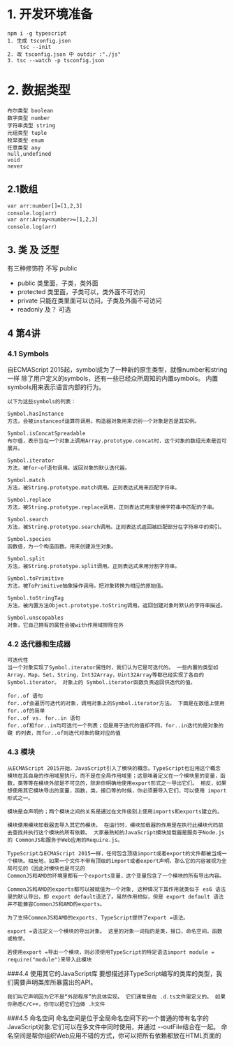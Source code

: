 # 1. 开发环境准备
    npm i -g typescript
    1. 生成 tsconfig.json
        tsc --init
    2. 改 tsconfig.json 中 outdir :"./js"
    3. tsc --watch -p tsconfig.json
# 2. 数据类型
    布尔类型 boolean
    数字类型 number
    字符串类型 string
    元组类型 tuple
    枚举类型 enum
    任意类型 any
    null,undefined
    void
    never
## 2.1数组
    var arr:number[]=[1,2,3]
    console.log(arr）
    var arr:Array<number>=[1,2,3]
    console.log(arr）
## 3. 类 及 泛型
 有三种修饰符 不写 public
 * public 类里面，子类，类外面
 * protected 类里面，子类可以，类外面不可访问
 * private 只能在类里面可以访问，子类及外面不可访问    
 * readonly 及？ 可选
## 4 第4讲
### 4.1 Symbols
自ECMAScript 2015起，symbol成为了一种新的原生类型，就像number和string一样
    除了用户定义的symbols，还有一些已经众所周知的内置symbols。 内置symbols用来表示语言内部的行为。
    
    以下为这些symbols的列表：
    
    Symbol.hasInstance
    方法，会被instanceof运算符调用。构造器对象用来识别一个对象是否是其实例。
    
    Symbol.isConcatSpreadable
    布尔值，表示当在一个对象上调用Array.prototype.concat时，这个对象的数组元素是否可展开。
    
    Symbol.iterator
    方法，被for-of语句调用。返回对象的默认迭代器。
    
    Symbol.match
    方法，被String.prototype.match调用。正则表达式用来匹配字符串。
    
    Symbol.replace
    方法，被String.prototype.replace调用。正则表达式用来替换字符串中匹配的子串。
    
    Symbol.search
    方法，被String.prototype.search调用。正则表达式返回被匹配部分在字符串中的索引。
    
    Symbol.species
    函数值，为一个构造函数。用来创建派生对象。
    
    Symbol.split
    方法，被String.prototype.split调用。正则表达式来用分割字符串。
    
    Symbol.toPrimitive
    方法，被ToPrimitive抽象操作调用。把对象转换为相应的原始值。
    
    Symbol.toStringTag
    方法，被内置方法Object.prototype.toString调用。返回创建对象时默认的字符串描述。
    
    Symbol.unscopables
    对象，它自己拥有的属性会被with作用域排除在外
### 4.2 迭代器和生成器
    可迭代性
    当一个对象实现了Symbol.iterator属性时，我们认为它是可迭代的。 一些内置的类型如 Array，Map，Set，String，Int32Array，Uint32Array等都已经实现了各自的Symbol.iterator。 对象上的 Symbol.iterator函数负责返回供迭代的值。
    
    for..of 语句
    for..of会遍历可迭代的对象，调用对象上的Symbol.iterator方法。 下面是在数组上使用 for..of的简单
    for..of vs. for..in 语句
    for..of和for..in均可迭代一个列表；但是用于迭代的值却不同，for..in迭代的是对象的 键 的列表，而for..of则迭代对象的键对应的值
    
### 4.3 模块
    从ECMAScript 2015开始，JavaScript引入了模块的概念。TypeScript也沿用这个概念
    模块在其自身的作用域里执行，而不是在全局作用域里；这意味着定义在一个模块里的变量，函数，类等等在模块外部是不可见的，除非你明确地使用export形式之一导出它们。 相反，如果想使用其它模块导出的变量，函数，类，接口等的时候，你必须要导入它们，可以使用 import形式之一。
    
    模块是自声明的；两个模块之间的关系是通过在文件级别上使用imports和exports建立的。
    
    模块使用模块加载器去导入其它的模块。 在运行时，模块加载器的作用是在执行此模块代码前去查找并执行这个模块的所有依赖。 大家最熟知的JavaScript模块加载器是服务于Node.js的 CommonJS和服务于Web应用的Require.js。
    
    TypeScript与ECMAScript 2015一样，任何包含顶级import或者export的文件都被当成一个模块。相反地，如果一个文件不带有顶级的import或者export声明，那么它的内容被视为全局可见的（因此对模块也是可见的
    CommonJS和AMD的环境里都有一个exports变量，这个变量包含了一个模块的所有导出内容。
    
    CommonJS和AMD的exports都可以被赋值为一个对象, 这种情况下其作用就类似于 es6 语法里的默认导出，即 export default语法了。虽然作用相似，但是 export default 语法并不能兼容CommonJS和AMD的exports。
    
    为了支持CommonJS和AMD的exports, TypeScript提供了export =语法。
    
    export =语法定义一个模块的导出对象。 这里的对象一词指的是类，接口，命名空间，函数或枚举。
    
    若使用export =导出一个模块，则必须使用TypeScript的特定语法import module = require("module")来导入此模块
    
###4.4 使用其它的JavaScript库
    要想描述非TypeScript编写的类库的类型，我们需要声明类库所暴露出的API。

    我们叫它声明因为它不是“外部程序”的具体实现。 它们通常是在 .d.ts文件里定义的。 如果你熟悉C/C++，你可以把它们当做 .h文件
###4.5 命名空间
    命名空间是位于全局命名空间下的一个普通的带有名字的JavaScript对象.它们可以在多文件中同时使用，并通过 --outFile结合在一起。 命名空间是帮你组织Web应用不错的方式，你可以把所有依赖都放在HTML页面的 <script>标签里.但就像其它的全局命名空间污染一样，它很难去识别组件之间的依赖关系，尤其是在大型的应用中
    别名
    另一种简化命名空间操作的方法是使用import q = x.y.z给常用的对象起一个短的名字。 不要与用来加载模块的 import x = require('name')语法弄混了，这里的语法是为指定的符号创建一个别名。 你可以用这种方法为任意标识符创建别名，也包括导入的模块中的对象
###4.6 命名空间和模块
    像命名空间一样，模块可以包含代码和声明。 不同的是模块可以 声明它的依赖
###5.1 模块解析
###5.2 声明合并
###5.3 JSX
###5.4 装饰器
###5.5 ixins
###5.6 三斜线指令
###5.7 JavaScript文件类型检查
 